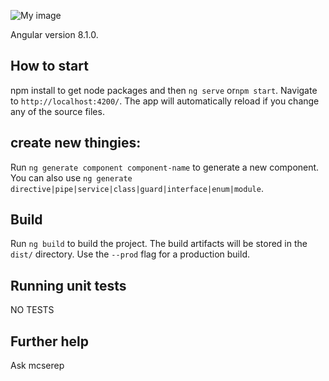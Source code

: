 ![My image](https://github.com/MicroKiss/GISLab/blob/master/src/assets/5Pikachu.png)

Angular version 8.1.0.

## How to start

npm install to get node packages and then `ng serve` or`npm start`. Navigate to `http://localhost:4200/`. The app will automatically reload if you change any of the source files.

## create new thingies:
Run `ng generate component component-name` to generate a new component. You can also use `ng generate directive|pipe|service|class|guard|interface|enum|module`.

## Build

Run `ng build` to build the project. The build artifacts will be stored in the `dist/` directory. Use the `--prod` flag for a production build.

## Running unit tests

NO TESTS

## Further help

Ask mcserep
